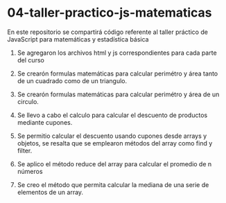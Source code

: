 # 04-taller-practico-js-matematicas
En este repositorio se compartirá código referente al taller práctico de JavaScript para matemáticas y estadística básica

1. Se agregaron los archivos html y js correspondientes para cada parte del curso

2. Se crearón formulas matemáticas para calcular perimétro y área tanto de un cuadrado como de un triangulo.

3. Se crearón formulas matemáticas para calcular perimétro y área de un circulo.

4. Se llevo a cabo el calculo para calcular el descuento de productos mediante cupones.

5. Se permitio calcular el descuento usando cupones desde arrays y objetos, se resalta que se emplearon métodos del array como find y filter.

6. Se aplico el método reduce del array para calcular el promedio de n números

7. Se creo el método que permita calcular la mediana de una serie de elementos de un array.